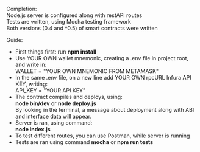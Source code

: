 Completion: <br>
Node.js server is configured along with restAPI routes <br>
Tests are written, using Mocha testing framework <br>
Both versions (0.4 and ^0.5) of smart contracts were written <br>

Guide: <br>
- First things first: run **npm install**
- Use YOUR OWN wallet mnemonic, creating a .env file in project root, and write in: <br> 
WALLET = "YOUR OWN MNEMONIC FROM METAMASK"
- In the same .env file, on a new line add YOUR OWN rpcURL Infura API KEY, writing: <br>
API_KEY = "YOUR API KEY"
- The contract compiles and deploys, using: <br>
**node bin/dev** or **node deploy.js**<br> 
By looking in the terminal, a message about deployment along with ABI and interface data will appear.
- Server is ran, using command: <br>
**node index.js**
- To test different routes, you can use Postman, while server is running
- Tests are ran using command **mocha** or **npm run tests**

